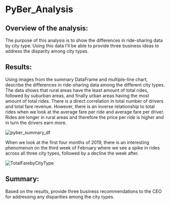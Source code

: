 # PyBer_Analysis

## Overview of the analysis: 
The purpose of this analysis is to show the differences in ride-sharing data by city type.  Using this data I'll be able to provide three business ideas to address the disparity among city types.

## Results: 
Using images from the summary DataFrame and multiple-line chart, describe the differences in ride-sharing data among the different city types.
The data shows that rural areas have the least amount of total rides, followed by suburban areas, and finally urban areas having the most amount of total rides.  There is a direct correlation in total number of drivers and total fare revenue.  However, there is an inverse relationship to total rides when we look at the average fare per ride and average fare per driver.  Rides are longer in rural areas and therefore the price per ride is higher and in turn the drivers earn more.

![pyber_summary_df](https://user-images.githubusercontent.com/85706721/127753966-62eb89af-931c-4137-a312-dcde0c824288.png)

When we look at the first four months of 2019, there is an interesting phenomenon on the third week of February where we see a spike in rides across all three city types, followed by a decline the week after.

![TotalFarebyCityType](https://user-images.githubusercontent.com/85706721/127754012-03cf8172-04fe-40f3-aa49-aaade92a2d9a.png)

    
## Summary: 
Based on the results, provide three business recommendations to the CEO for addressing any disparities among the city types.
